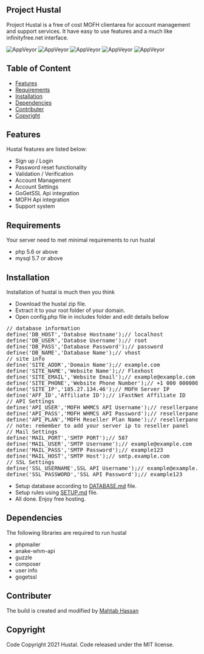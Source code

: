## Project Hustal
Project Hustal is a free of cost MOFH clientarea for account management and support services. It have easy to use features and a much like infinityfree.net interface. 

![AppVeyor](https://img.shields.io/badge/Licence-MIT-lightgrey)
![AppVeyor](https://img.shields.io/badge/Version-v1.1.0-lightgrey)
![AppVeyor](https://img.shields.io/badge/Build-passed-lightgreen)
![AppVeyor](https://img.shields.io/badge/dependencies-php-lightgrey)
![AppVeyor](https://img.shields.io/badge/Interface-light-lightgrey)

## Table of Content 
- [Features](#features)
- [Requirements](#requirements) 
- [Installation](#installation)
- [Dependencies](#dependencies)
- [Contributer](#contributer)
- [Copyright](#copyright)

## Features
Hustal features are listed below:
- Sign up / Login
- Password reset functionality
- Validation / Verification 
- Account Management 
- Account Settings 
- GoGetSSL Api integration
- MOFH Api integration 
- Support system

## Requirements
Your server need to met minimal requirements to run hustal
- php 5.6 or above
- mysql 5.7 or above

## Installation 
Installation of hustal is much then you think 
- Download the hustal zip file. 
- Extract it to your root folder of your domain. 
- Open config.php file in includes folder and edit details bellow
<pre>
// database information 
define('DB_HOST','Databse Hostname');// localhost
define('DB_USER','Databse Username');// root
define('DB_PASS','Database Password');// password
define('DB_NAME','Database Name');// vhost
// site info
define('SITE_ADDR','Domain Name');// example.com
define('SITE_NAME','Website Name');// Flexhost
define('SITE_EMAIL','Website Email');// example@example.com
define('SITE_PHONE','Website Phone Number');// +1 000 00000000
define('SITE_IP','185.27.134.46');// MOFH Server IP
define('AFF_ID','Affiliate ID');// iFastNet Affiliate ID
// API Settings
define('API_USER','MOFH WHMCS API Username');// resellerpanel -> whmcs -> api 
define('API_PASS','MOFH WHMCS API Password');// resellerpanel -> whmcs -> api 
define('API_PLAN','MOFH Reseller Plan Name');// resellerpanel -> plans -> plan name
// note: remember to add your server ip to reseller panel
// Mail Settings
define('MAIL_PORT','SMTP PORT');// 587
define('MAIL_USER','SMTP Username');// example@example.com
define('MAIL_PASS','SMTP Password');// example123
define('MAIL_HOST','SMTP Host');// smtp.example.com
// SSL Settings 
define('SSL_USERNAME',SSL API Username');// example@example.com
define('SSL_PASSWORD','SSL API Password');// example123
</pre>
- Setup database according to [DATABASE.md](DATABASE.md) file.
- Setup rules using [SETUP.md](SETUP.md) file. 
- All done. Enjoy free hosting.

## Dependencies
The following libraries are required to run hustal
- phpmailer
- anake-whm-api
- guzzle
- composer
- user info
- gogetssl

## Contributer
The build is created and modified by [Mahtab Hassan](https://github.com/mahtab2003)
## Copyright
Code Copyright 2021 Hustal. Code released under the MIT license.

